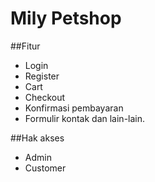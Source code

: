 # Mily Petshop

##Fitur
- Login
- Register
- Cart
- Checkout
- Konfirmasi pembayaran
- Formulir kontak
dan lain-lain.

##Hak akses
- Admin
- Customer
